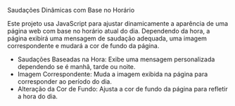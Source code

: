 Saudações Dinâmicas com Base no Horário

Este projeto usa JavaScript para ajustar dinamicamente a aparência de uma página web com base no horário atual do dia. Dependendo da hora, a página exibirá uma mensagem de saudação adequada, uma imagem correspondente e mudará a cor de fundo da página.
- Saudações Baseadas na Hora: Exibe uma mensagem personalizada dependendo se é manhã, tarde ou noite.
- Imagem Correspondente: Muda a imagem exibida na página para corresponder ao período do dia.
- Alteração da Cor de Fundo: Ajusta a cor de fundo da página para refletir a hora do dia.
